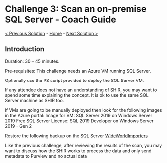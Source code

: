 # Challenge 3: Scan an on-premise SQL Server - Coach Guide

[< Previous Solution](./Solution2.md) - [Home](./README.md) - [Next Solution >](./Solution4.md)


## Introduction

Duration: 30 – 45 minutes.

Pre-requisites: This challenge needs an Azure VM running SQL Server.

Optionally use the PS script provided to deploy the SQL Server VM.

If any attendee does not have an understanding of SHIR, you may want to spend some time explaining the concept. It is ok to use the same SQL Server machine as SHIR too.

If VMs are going to be manually deployed then look for the following images in the Azure portal:
Image for VM: SQL Server 2019 on Windows Server 2019
Free SQL Server License: SQL 2019 Developer on Windows Server 2019 - Gen 2

Restore the following backup on the SQL Server [WideWorldImporters](https://stpurviewfasthack.blob.core.windows.net/purviewfasthack/SQLServerbackup/WideWorldImporters-Full.bak)

Like the previous challenge, after reviewing the results of the scan, you may want to discuss how the SHIR works to process the data and only send metadata to Purview and no actual data


